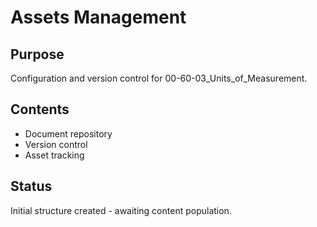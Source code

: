 # Assets Management

## Purpose
Configuration and version control for 00-60-03_Units_of_Measurement.

## Contents
- Document repository
- Version control
- Asset tracking

## Status
Initial structure created - awaiting content population.

